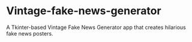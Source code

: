 # Vintage-fake-news-generator
A Tkinter-based Vintage Fake News Generator app that creates hilarious fake news posters.
